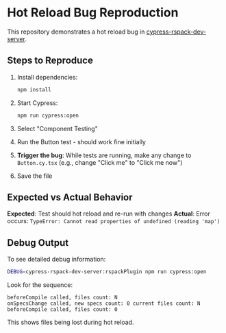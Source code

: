 # Hot Reload Bug Reproduction

This repository demonstrates a hot reload bug in [cypress-rspack-dev-server](https://github.com/th3fallen/cypress-rspack-dev-server).

## Steps to Reproduce

1. Install dependencies:
   ```bash
   npm install
   ```

2. Start Cypress:
   ```bash
   npm run cypress:open
   ```

3. Select "Component Testing"

4. Run the Button test - should work fine initially

5. **Trigger the bug**: While tests are running, make any change to `Button.cy.tsx` 
   (e.g., change "Click me" to "Click me now")

6. Save the file

## Expected vs Actual Behavior

**Expected**: Test should hot reload and re-run with changes
**Actual**: Error occurs: `TypeError: Cannot read properties of undefined (reading 'map')`

## Debug Output

To see detailed debug information:
```bash
DEBUG=cypress-rspack-dev-server:rspackPlugin npm run cypress:open
```

Look for the sequence:
```
beforeCompile called, files count: N
onSpecsChange called, new specs count: 0 current files count: N
beforeCompile called, files count: 0
```

This shows files being lost during hot reload.